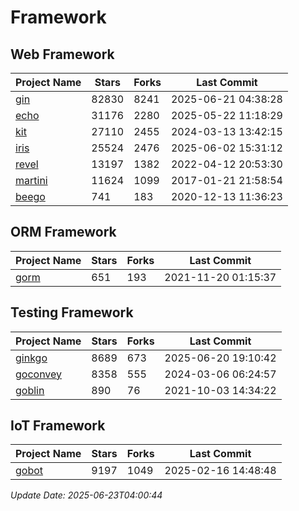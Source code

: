 # Framework

## Web Framework
| Project Name | Stars | Forks | Last Commit |
| ------------ | ----- | ----- | ----------- |
| [gin](https://github.com/gin-gonic/gin) | 82830 | 8241 | 2025-06-21 04:38:28 |
| [echo](https://github.com/labstack/echo) | 31176 | 2280 | 2025-05-22 11:18:29 |
| [kit](https://github.com/go-kit/kit) | 27110 | 2455 | 2024-03-13 13:42:15 |
| [iris](https://github.com/kataras/iris) | 25524 | 2476 | 2025-06-02 15:31:12 |
| [revel](https://github.com/revel/revel) | 13197 | 1382 | 2022-04-12 20:53:30 |
| [martini](https://github.com/go-martini/martini) | 11624 | 1099 | 2017-01-21 21:58:54 |
| [beego](https://github.com/astaxie/beego) | 741 | 183 | 2020-12-13 11:36:23 |

## ORM Framework
| Project Name | Stars | Forks | Last Commit |
| ------------ | ----- | ----- | ----------- |
| [gorm](https://github.com/jinzhu/gorm) | 651 | 193 | 2021-11-20 01:15:37 |

## Testing Framework
| Project Name | Stars | Forks | Last Commit |
| ------------ | ----- | ----- | ----------- |
| [ginkgo](https://github.com/onsi/ginkgo) | 8689 | 673 | 2025-06-20 19:10:42 |
| [goconvey](https://github.com/smartystreets/goconvey) | 8358 | 555 | 2024-03-06 06:24:57 |
| [goblin](https://github.com/franela/goblin) | 890 | 76 | 2021-10-03 14:34:22 |

## IoT Framework
| Project Name | Stars | Forks | Last Commit |
| ------------ | ----- | ----- | ----------- |
| [gobot](https://github.com/hybridgroup/gobot) | 9197 | 1049 | 2025-02-16 14:48:48 |

*Update Date: 2025-06-23T04:00:44*